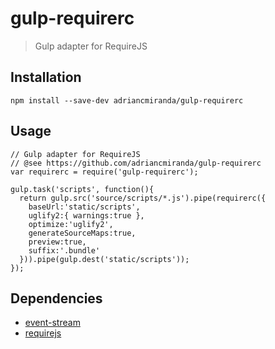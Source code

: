 # gulp-requirerc
> Gulp adapter for RequireJS

## Installation

```terminal
npm install --save-dev adriancmiranda/gulp-requirerc
````

## Usage

```node
// Gulp adapter for RequireJS
// @see https://github.com/adriancmiranda/gulp-requirerc
var requirerc = require('gulp-requirerc');

gulp.task('scripts', function(){
  return gulp.src('source/scripts/*.js').pipe(requirerc({
    baseUrl:'static/scripts',
    uglify2:{ warnings:true },
    optimize:'uglify2',
    generateSourceMaps:true,
    preview:true,
    suffix:'.bundle'
  })).pipe(gulp.dest('static/scripts'));
});
```

## Dependencies

* [event-stream](https://www.npmjs.com/package/event-stream)
* [requirejs](https://www.npmjs.com/package/requirejs)

